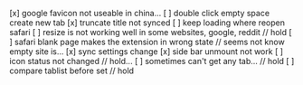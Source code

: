 [x] google favicon not useable in china...
[ ] double click empty space create new tab
[x] truncate title not synced
[ ] keep loading where reopen safari
[ ] resize is not working well in some websites, google, reddit // hold
[ ] safari blank page makes the extension in wrong state // seems not know empty site is...
[x] sync settings change
[x] side bar unmount not work
[ ] icon status not changed // hold...
[ ] sometimes can't get any tab... // hold
[ ] compare tablist before set // hold
